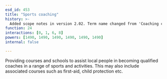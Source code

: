 ```yaml
---
esd_id: 453
title: "Sports coaching"
history: >-
  Added scope notes in version 2.02. Term name changed from 'Coaching courses and schools' to 'Education - sports - coaching' in version 3.00. Name changed to 'Sports coaching' in version 4.00.
function: 24
interactions: [0, 1, 6, 8]
powers: [1490, 1490, 1490, 1490, 1490, 1490]
internal: false

---
```


Providing courses and schools to assist local people in becoming qualified coaches in a range of sports and activities.  This may also include associated courses such as first-aid, child protection etc.

